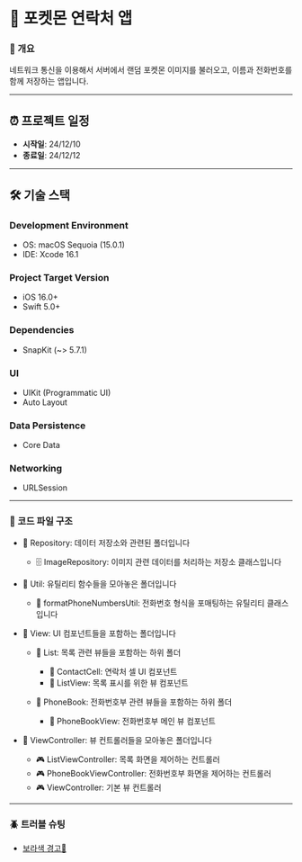 # 🥚 포켓몬 연락처 앱

### 📑 개요

네트워크 통신을 이용해서 서버에서 랜덤 포켓몬 이미지를 불러오고, 이름과 전화번호를 함께 저장하는 앱입니다.

---

## ⏰ 프로젝트 일정

- **시작일**: 24/12/10  
- **종료일**: 24/12/12

---

## 🛠️ 기술 스택

### Development Environment
- OS: macOS Sequoia (15.0.1)
- IDE: Xcode 16.1

### Project Target Version
- iOS 16.0+
- Swift 5.0+

### Dependencies
- SnapKit (~> 5.7.1)

### UI
- UIKit (Programmatic UI) 
- Auto Layout

### Data Persistence
- Core Data

### Networking
- URLSession

---

### 🌳 코드 파일 구조

- 📂 Repository: 데이터 저장소와 관련된 폴더입니다
    - 🗄️ ImageRepository: 이미지 관련 데이터를 처리하는 저장소 클래스입니다

- 📂 Util: 유틸리티 함수들을 모아놓은 폴더입니다
    - 🔧 formatPhoneNumbersUtil: 전화번호 형식을 포매팅하는 유틸리티 클래스입니다


- 📂 View: UI 컴포넌트들을 포함하는 폴더입니다
    - 📂 List: 목록 관련 뷰들을 포함하는 하위 폴더
        - 📱 ContactCell: 연락처 셀 UI 컴포넌트
        - 📱 ListView: 목록 표시를 위한 뷰 컴포넌트

    - 📂 PhoneBook: 전화번호부 관련 뷰들을 포함하는 하위 폴더
        - 📱 PhoneBookView: 전화번호부 메인 뷰 컴포넌트

- 📂 ViewController: 뷰 컨트롤러들을 모아놓은 폴더입니다
    - 🎮 ListViewController: 목록 화면을 제어하는 컨트롤러
    - 🎮 PhoneBookViewController: 전화번호부 화면을 제어하는 컨트롤러
    - 🎮 ViewController: 기본 뷰 컨트롤러

---

### 🪲 트러블 슈팅
- [보라색 경고👾](https://chaehyunp.github.io/blog/?post=%5B20241213%5D_%5B%EB%B3%B4%EB%9D%BC%EC%83%89+%EA%B2%BD%EA%B3%A0%F0%9F%91%BE%5D_%5B%EC%B8%84%EB%9F%AC%EB%B8%94%5D_%5B%5D_%5B%EB%85%B8%EB%9E%80%EC%83%89%EB%8F%84%2C+%EB%B9%A8%EA%B0%84%EC%83%89%EB%8F%84+%EC%95%84%EB%8B%8C+%EC%83%89%EB%8B%A4%EB%A5%B8+%EA%B2%BD%EA%B3%A0...%E2%9A%A0%EF%B8%8F%5D_%5B%5D.md)
